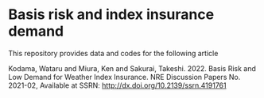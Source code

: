 # Basis risk and index insurance demand
 This repository provides data and codes for the following article

Kodama, Wataru and Miura, Ken and Sakurai, Takeshi. 2022. Basis Risk and Low Demand for Weather Index Insurance. NRE Discussion Papers No. 2021-02, Available at SSRN: http://dx.doi.org/10.2139/ssrn.4191761